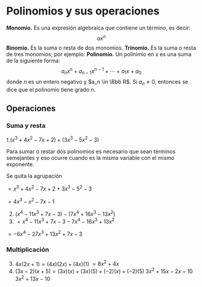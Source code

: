 # Polinomios y sus operaciones

**Monomio.** Es una expresión algebraica que contiene un término, es decir:
$$ax^n$$
**Binomio.** Es la suma o resta de dos monomios.
**Trinomio.** Es la suma o resta de tres monomios; por ejemplo:
**Polinomio.** Un polinimio en x es una suma de la siguiente forma:
$$a_nx^n + a_{n-1}x^{n-1} + \cdots + a_1x + a_0$$
donde $n$ es un entero negativo y $a_n \in \Bbb R$. Si $a_n \ne 0$, entonces se dice que el polinomio tiene grado $n$.

## Operaciones

### Suma y resta

1.$(x^3+4x^2-7x+2)+(3x^3-5x^2-3)$

Para sumar o restar dos polinomios es necesario que sean términos semejantes y eso ocurre cuando es la misma variable con el mismo exponente.

Se quita la agrupación

$=x^3+4x^2-7x+2+3x^3-5^2-3$

$=4x^3-x^2-7x-1$

2. $(x^4-11x^3+7x-3)-(7x^4+16x^3-13x^2)$
3. $=x^4-11x^3+7x-3-7x^4-16x^3+13x^2$

$=-6x^4-27x^3+13x^2+7x-3$

### Multiplicación

3. $4x(2x+1)=(4x)(2x)+(4x)(1)$
$=8x^2+4x$
4. $(3x-2)(x+5)=(3x)(x)+(3x)(5)+(-2)(x)+(-2)(5)$
$3x^2+15x-2x-10$
$3x^2+13x-10$
